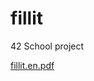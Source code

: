 # fillit
42 School project

[fillit.en.pdf](https://github.com/angieshu/fillit/files/1151718/fillit.en.pdf)
